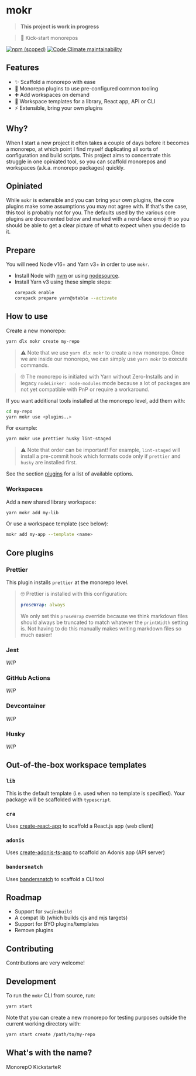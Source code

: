 # mokr

> **This project is work in progress**

> 👢 Kick-start monorepos

[![npm (scoped)](https://img.shields.io/npm/v/@mokr/cli?label=%40mokr%2Fcli&logo=npm&style=flat-square)](https://www.npmjs.com/package/@mokr/cli)
[![Code Climate maintainability](https://img.shields.io/codeclimate/maintainability/hongaar/mokr?logo=code%20climate&style=flat-square)](https://codeclimate.com/github/hongaar/mokr)

## Features

- ✨ Scaffold a monorepo with ease
- 🧰 Monorepo plugins to use pre-configured common tooling
- ➕ Add workspaces on demand
- 🧬 Workspace templates for a library, React app, API or CLI
- ⚡ Extensible, bring your own plugins

## Why?

When I start a new project it often takes a couple of days before it becomes a
monorepo, at which point I find myself duplicating all sorts of configuration
and build scripts. This project aims to concentrate this struggle in one
opiniated tool, so you can scaffold monorepos and workspaces (a.k.a. monorepo
packages) quickly.

## Opiniated

While `mokr` is extensible and you can bring your own plugins, the core plugins
make some assumptions you may not agree with. If that's the case, this tool is
probably not for you. The defaults used by the various core plugins are
documented below and marked with a nerd-face emoji 🤓 so you should be able to
get a clear picture of what to expect when you decide to it.

## Prepare

You will need Node v16+ and Yarn v3+ in order to use `mokr`.

- Install Node with [nvm](https://github.com/nvm-sh/nvm#install--update-script)
  or using [nodesource](https://github.com/nodesource/distributions#debinstall).
- Install Yarn v3 using these simple steps:
  ```bash
  corepack enable
  corepack prepare yarn@stable --activate
  ```

## How to use

Create a new monorepo:

```bash
yarn dlx mokr create my-repo
```

> ⚠️ Note that we use `yarn dlx mokr` to create a new monorepo. Once we are
> inside our monorepo, we can simply use `yarn mokr` to execute commands.

> 🤓 The monorepo is initiated with Yarn without Zero-Installs and in legacy
> `nodeLinker: node-modules` mode because a lot of packages are not yet
> compatible with PnP or require a workaround.

If you want additional tools installed at the monorepo level, add them with:

```bash
cd my-repo
yarn mokr use <plugins..>
```

For example:

```bash
yarn mokr use prettier husky lint-staged
```

> ⚠️ Note that order can be important! For example, `lint-staged` will install a
> pre-commit hook which formats code only if `prettier` and `husky` are
> installed first.

See the section [plugins](#plugins) for a list of available options.

### Workspaces

Add a new shared library workspace:

```bash
yarn mokr add my-lib
```

Or use a workspace template (see below):

```bash
mokr add my-app --template <name>
```

## Core plugins

### Prettier

This plugin installs `prettier` at the monorepo level.

> 🤓 Prettier is installed with this configuration:
>
> ```yaml
> proseWrap: always
> ```
>
> We only set this `proseWrap` override because we think markdown files should
> always be truncated to match whatever the `printWidth` setting is. Not having
> to do this manually makes writing markdown files so much easier!

### Jest

_WIP_

### GitHub Actions

_WIP_

### Devcontainer

_WIP_

### Husky

_WIP_

## Out-of-the-box workspace templates

### `lib`

This is the default template (i.e. used when no template is specified). Your
package will be scaffolded with `typescript`.

### `cra`

Uses [create-react-app](https://create-react-app.dev/) to scaffold a React.js
app (web client)

### `adonis`

Uses
[create-adonis-ts-app](https://github.com/AdonisCommunity/create-adonis-ts-app)
to scaffold an Adonis app (API server)

### `bandersnatch`

Uses [bandersnatch](https://github.com/hongaar/bandersnatch) to scaffold a CLI
tool

## Roadmap

- Support for `swc`/`esbuild`
- A compat lib (which builds cjs and mjs targets)
- Support for BYO plugins/templates
- Remove plugins

## Contributing

Contributions are very welcome!

## Development

To run the `mokr` CLI from source, run:

```bash
yarn start
```

Note that you can create a new monorepo for testing purposes outside the current
working directory with:

```bash
yarn start create /path/to/my-repo
```

## What's with the name?

MonorepO KickstarteR
